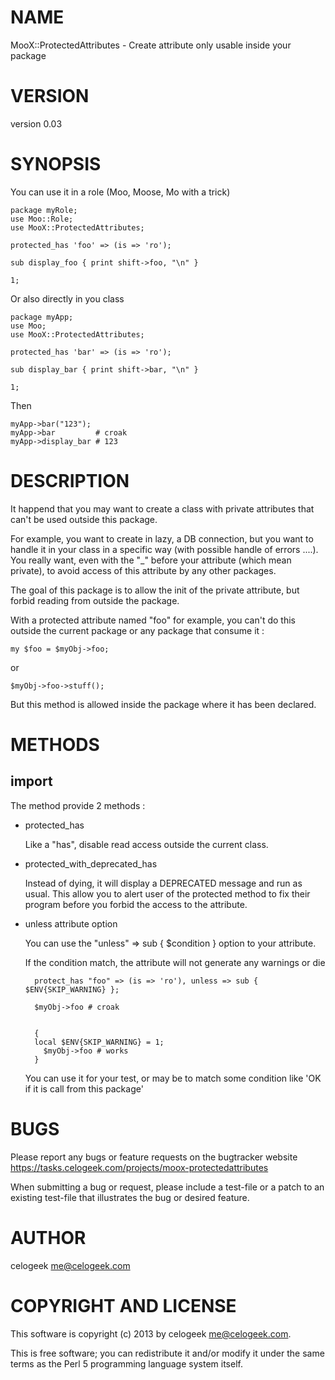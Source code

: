 # NAME

MooX::ProtectedAttributes - Create attribute only usable inside your package

# VERSION

version 0.03

# SYNOPSIS

You can use it in a role (Moo, Moose, Mo with a trick)

    package myRole;
    use Moo::Role;
    use MooX::ProtectedAttributes;

    protected_has 'foo' => (is => 'ro');

    sub display_foo { print shift->foo, "\n" }

    1;

Or also directly in you class

    package myApp;
    use Moo;
    use MooX::ProtectedAttributes;

    protected_has 'bar' => (is => 'ro');

    sub display_bar { print shift->bar, "\n" }

    1;

Then

    myApp->bar("123");
    myApp->bar         # croak
    myApp->display_bar # 123

# DESCRIPTION

It happend that you may want to create a class with private attributes that can't be used outside this package.

For example, you want to create in lazy, a DB connection, but you want to handle it in your class in a specific way (with possible handle of errors ....).
You really want, even with the "\_" before your attribute (which mean private), to avoid access of this attribute by any other packages.

The goal of this package is to allow the init of the private attribute, but forbid reading from outside the package.

With a protected attribute named "foo" for example, you can't do this outside the current package or any package that consume it :

    my $foo = $myObj->foo;

or

    $myObj->foo->stuff();

But this method is allowed inside the package where it has been declared.

# METHODS

## import

The method provide 2 methods :

- protected\_has

    Like a "has", disable read access outside the current class.

- protected\_with\_deprecated\_has

    Instead of dying, it will display a DEPRECATED message and run as usual.
    This allow you to alert user of the protected method to fix their program before you forbid the access to the attribute.

- unless attribute option

    You can use the "unless" => sub { $condition } option to your attribute.

    If the condition match, the attribute will not generate any warnings or die

        protect_has "foo" => (is => 'ro'), unless => sub { $ENV{SKIP_WARNING} };

        $myObj->foo # croak
        

        {
    	local $ENV{SKIP_WARNING} = 1;
          $myObj->foo # works
        }

    You can use it for your test, or may be to match some condition like 'OK if it is call from this package'

# BUGS

Please report any bugs or feature requests on the bugtracker website
https://tasks.celogeek.com/projects/moox-protectedattributes

When submitting a bug or request, please include a test-file or a
patch to an existing test-file that illustrates the bug or desired
feature.

# AUTHOR

celogeek <me@celogeek.com>

# COPYRIGHT AND LICENSE

This software is copyright (c) 2013 by celogeek <me@celogeek.com>.

This is free software; you can redistribute it and/or modify it under
the same terms as the Perl 5 programming language system itself.
